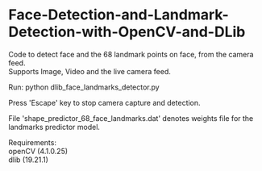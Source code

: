 # Face-Detection-and-Landmark-Detection-with-OpenCV-and-DLib

Code to detect face and the 68 landmark points on face, from the camera feed.  
Supports Image, Video and the live camera feed.

Run: python dlib_face_landmarks_detector.py  

Press 'Escape' key to stop camera capture and detection.  

File 'shape_predictor_68_face_landmarks.dat' denotes weights file for the landmarks predictor model.

Requirements:  
openCV (4.1.0.25)  
dlib (19.21.1)  
